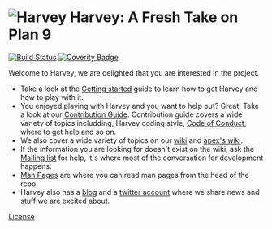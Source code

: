 ![Harvey](https://harvey-os.org/img/harvey-os-logo.png)
Harvey: A Fresh Take on Plan 9
=====
[![Build Status](https://travis-ci.org/Harvey-OS/harvey.svg?branch=master)](https://travis-ci.org/Harvey-OS/harvey)
[![Coverity Badge](https://scan.coverity.com/projects/5328/badge.svg)](https://scan.coverity.com/projects/5328)

Welcome to Harvey, we are delighted that you are interested in the project.

- Take a look at the [Getting started](https://github.com/Harvey-OS/harvey/wiki/Getting-Started) guide to learn how to get Harvey and how to play with it.
- You enjoyed playing with Harvey and you want to help out? Great! Take a look at our [Contribution Guide](https://github.com/Harvey-OS/harvey/blob/master/.github/CONTIRIBUTING.md). Contribution guide covers a wide variety of topics includding, Harvey coding style, [Code of Conduct](https://github.com/Harvey-OS/harvey/wiki/Code-of-Conduct), where to get help and so on.
- We also cover a wide variety of topics on our [wiki](https://github.com/Harvey-OS/harvey/wiki) and [apex's wiki](https://github.com/Harvey-OS/apex/wiki).
- If the information you are looking for doesn't exist on the wiki, ask the [Mailing list](https://groups.google.com/forum/#!forum/harvey) for help, it's where most of the conversation for development happens.
- [Man Pages](https://sevki.io/harvey/sys/man/1/0intro) are where you can read man pages from the head of the repo.
- Harvey also has a [blog](https://blog.harvey-os.org) and a [twitter account](https://twitter.com/harvey_os) where we share news and stuff we are excited about.


[License](https://github.com/Harvey-OS/harvey/blob/master/LICENSE.gpl)
